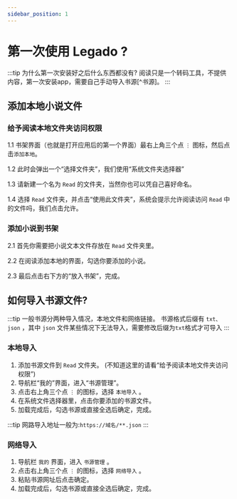 ```yaml
---
sidebar_position: 1
---
```


# 第一次使用 Legado ? 

:::tip  为什么第一次安装好之后什么东西都没有?
阅读只是一个转码工具，不提供内容，第一次安装app，需要自己手动导入书源[^书源]。
:::

## 添加本地小说文件
### 给予阅读本地文件夹访问权限


1.1 书架界面（也就是打开应用后的第一个界面）最右上角三个点 `⋮` 图标，然后点击`添加本地`。

1.2 此时会弹出一个“选择文件夹”，我们使用“系统文件夹选择器”

1.3 请新建一个名为 `Read` 的文件夹，当然你也可以凭自己喜好命名。

1.4 选择 `Read` 文件夹，并点击“使用此文件夹”，系统会提示允许阅读访问 `Read` 中的文件吗，我们点击允许。

### 添加小说到书架


2.1 首先你需要把小说文本文件存放在 `Read` 文件夹里。

2.2 在阅读添加本地的界面，勾选你要添加的小说。

2.3 最后点击右下方的“放入书架”，完成。

## 如何导入书源文件?

:::tip
一般书源分两种导入情况，本地文件和网络链接。
书源格式后缀有 `txt、json` ，其中 `json` 文件某些情况下无法导入，需要修改后缀为`txt`格式才可导入
:::

### 本地导入
1. 添加书源文件到 `Read` 文件夹。
(不知道这里的请看“给予阅读本地文件夹访问权限”)
2. 导航栏“我的”界面，进入“书源管理”。
3. 点击右上角三个点 `⋮` 的图标，选择 `本地导入` 。
4. 在系统文件选择器里，点击你要添加的书源文件。
5. 加载完成后，勾选书源或直接全选后确定，完成。

:::tip
网路导入地址一般为:`https://域名/**.json`
:::

### 网络导入
1. 导航栏 `我的` 界面，进入 `书源管理` 。
2. 点击右上角三个点 `⋮` 的图标，选择 `网络导入` 。
3. 粘贴书源网址后点击确定。
4. 加载完成后，勾选书源或直接全选后确定，完成。